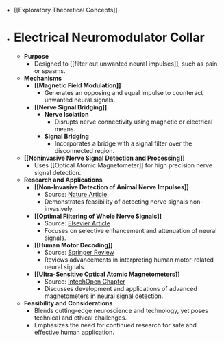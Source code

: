 - [[Exploratory Theoretical Concepts]]
- # Electrical Neuromodulator Collar
	- **Purpose**
		- Designed to [[filter out unwanted neural impulses]], such as pain or spasms.
	- **Mechanisms**
		- **[[Magnetic Field Modulation]]**
			- Generates an opposing and equal impulse to counteract unwanted neural signals.
		- **[[Nerve Signal Bridging]]**
			- **Nerve Isolation**
				- Disrupts nerve connectivity using magnetic or electrical means.
			- **Signal Bridging**
				- Incorporates a bridge with a signal filter over the disconnected region.
	- **[[Noninvasive Nerve Signal Detection and Processing]]**
		- Uses [[Optical Atomic Magnetometer]] for high precision nerve signal detection.
	- **Research and Applications**
		- **[[Non-Invasive Detection of Animal Nerve Impulses]]**
			- Source: [Nature Article](https://www.nature.com/articles/srep29638.pdf)
			- Demonstrates feasibility of detecting nerve signals non-invasively.
		- **[[Optimal Filtering of Whole Nerve Signals]]**
			- Source: [Elsevier Article](https://doi.org/10.1016/s0165-0270(01)00334-x)
			- Focuses on selective enhancement and attenuation of neural signals.
		- **[[Human Motor Decoding]]**
			- Source: [Springer Review](https://doi.org/10.1186/s42490-019-0022-z)
			- Reviews advancements in interpreting human motor-related neural signals.
		- **[[Ultra-Sensitive Optical Atomic Magnetometers]]**
			- Source: [IntechOpen Chapter](https://www.intechopen.com/chapters/6786)
			- Discusses development and applications of advanced magnetometers in neural signal detection.
	- **Feasibility and Considerations**
		- Blends cutting-edge neuroscience and technology, yet poses technical and ethical challenges.
		- Emphasizes the need for continued research for safe and effective human application.